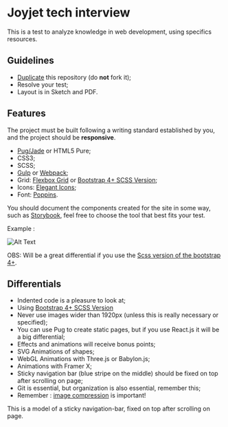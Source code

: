 
# Joyjet tech interview

This is a test to analyze knowledge in web development, using specifics resources.

## Guidelines

- [Duplicate](https://help.github.com/articles/duplicating-a-repository/) this repository (do **not** fork it);
- Resolve your test;
- Layout is in Sketch and PDF.

## Features

The project must be built following a writing standard established by you, and the project should be **responsive**.

 - [Pug/Jade](https://pugjs.org/api/getting-started.html) or HTML5 Pure;
 - CSS3;
 - SCSS;
 - [Gulp](https://gulpjs.com/) or [Webpack](https://webpack.js.org/);
 - Grid: [Flexbox Grid](https://github.com/hugeinc/flexboxgrid-sass) or [Bootstrap 4+ SCSS Version](https://getbootstrap.com/docs/4.0/getting-started/theming/);
 - Icons: [Elegant Icons](https://github.com/josephnle/elegant-icons);
 - Font: [Poppins](https://fonts.google.com/specimen/Poppins).
 
 You should document the components created for the site in some way, such as [Storybook](https://storybook.js.org/), feel free to choose the tool that best fits your test.

Example :

![Alt Text](images/story.gif)


OBS: Will be a great differential if you use the [Scss version of the bootstrap 4+](https://getbootstrap.com/docs/4.0/getting-started/theming/).

## Differentials

- Indented code is a pleasure to look at;
- Using [Bootstrap 4+ SCSS Version](https://getbootstrap.com/docs/4.0/getting-started/theming/)
- Never use images wider than 1920px (unless this is really necessary or specified);
- You can use Pug to create static pages, but if you use React.js it will be a big differential;
- Effects and animations will receive bonus points;
- SVG Animations of shapes;
- WebGL Animations with Three.js or Babylon.js;
- Animations with Framer X;
- Sticky navigation bar (blue stripe on the middle) should be fixed on top after scrolling on page;
- Git is essential, but organization is also essential, remember this;
- Remember : [image compression](https://tinypng.com/) is important\!

This is a model of a sticky navigation-bar, fixed on top after scrolling on page.
